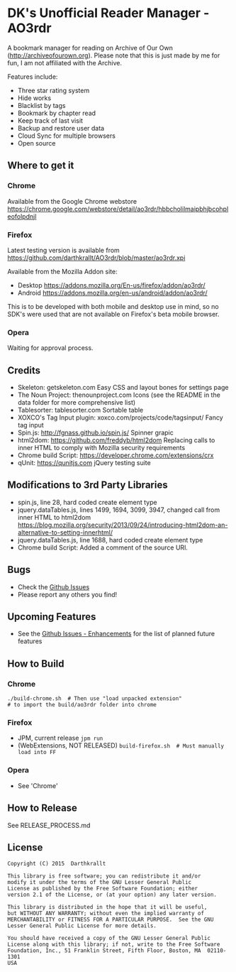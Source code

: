 DK's Unofficial Reader Manager - AO3rdr
============================

A bookmark manager for reading on Archive of Our Own (http://archiveofourown.org). Please note that this is just made by me for fun, I am not affiliated with the Archive.

Features include:
  - Three star rating system
  - Hide works
  - Blacklist by tags
  - Bookmark by chapter read
  - Keep track of last visit
  - Backup and restore user data
  - Cloud Sync for multiple browsers
  - Open source

Where to get it
---------------

### Chrome

Available from the Google Chrome webstore https://chrome.google.com/webstore/detail/ao3rdr/hbbcholilmaipbhjbcohpleofolpdnjl

### Firefox

Latest testing version is available from https://github.com/darthkrallt/AO3rdr/blob/master/ao3rdr.xpi

Available from the Mozilla Addon site:
  * Desktop https://addons.mozilla.org/En-us/firefox/addon/ao3rdr/
  * Android https://addons.mozilla.org/en-us/android/addon/ao3rdr/

This is to be developed with both mobile and desktop use in mind, so no SDK's 
were used that are not available on Firefox's beta mobile browser.

### Opera

Waiting for approval process.


Credits
-------
- Skeleton: getskeleton.com
    Easy CSS and layout bones for settings page
- The Noun Project: thenounproject.com
    Icons (see the README in the data folder for more comprehensive list)
- Tablesorter: tablesorter.com
    Sortable table
- XOXCO's Tag Input plugin: xoxco.com/projects/code/tagsinput/
    Fancy tag input
- Spin.js: http://fgnass.github.io/spin.js/
    Spinner grapic
- html2dom: https://github.com/freddyb/html2dom
    Replacing calls to inner HTML to comply with Mozilla security requirements
- Chrome build Script:
    https://developer.chrome.com/extensions/crx
- qUnit: https://qunitjs.com
    jQuery testing suite

Modifications to 3rd Party Libraries
-------
- spin.js, line 28, hard coded create element type
- jquery.dataTables.js, lines 1499, 1694, 3099, 3947, changed call from inner HTML to html2dom
    https://blog.mozilla.org/security/2013/09/24/introducing-html2dom-an-alternative-to-setting-innerhtml/
- jquery.dataTables.js, line 1688, hard coded create element type
- Chrome build Script: Added a comment of the source URl.

Bugs
----
  - Check the [Github Issues](https://github.com/darthkrallt/AO3rdr/issues?q=is%3Aissue+is%3Aopen+label%3Abug)
  - Please report any others you find!

Upcoming Features
-------------------------------
  - See the [Github Issues - Enhancements](https://github.com/darthkrallt/AO3rdr/issues?q=is%3Aissue+is%3Aopen+label%3Aenhancement) for the list of planned future features

How to Build
---------------

### Chrome

```
./build-chrome.sh  # Then use "load unpacked extension" 
# to import the build/ao3rdr folder into chrome
```

### Firefox

  - JPM, current release `jpm run`
  - (WebExtensions, NOT RELEASED) `build-firefox.sh  # Must manually load into FF`

### Opera
  - See 'Chrome'

How to Release
---------------
See RELEASE_PROCESS.md

License
-------
    Copyright (C) 2015  Darthkrallt

    This library is free software; you can redistribute it and/or
    modify it under the terms of the GNU Lesser General Public
    License as published by the Free Software Foundation; either
    version 2.1 of the License, or (at your option) any later version.

    This library is distributed in the hope that it will be useful,
    but WITHOUT ANY WARRANTY; without even the implied warranty of
    MERCHANTABILITY or FITNESS FOR A PARTICULAR PURPOSE.  See the GNU
    Lesser General Public License for more details.

    You should have received a copy of the GNU Lesser General Public
    License along with this library; if not, write to the Free Software
    Foundation, Inc., 51 Franklin Street, Fifth Floor, Boston, MA  02110-1301
    USA
